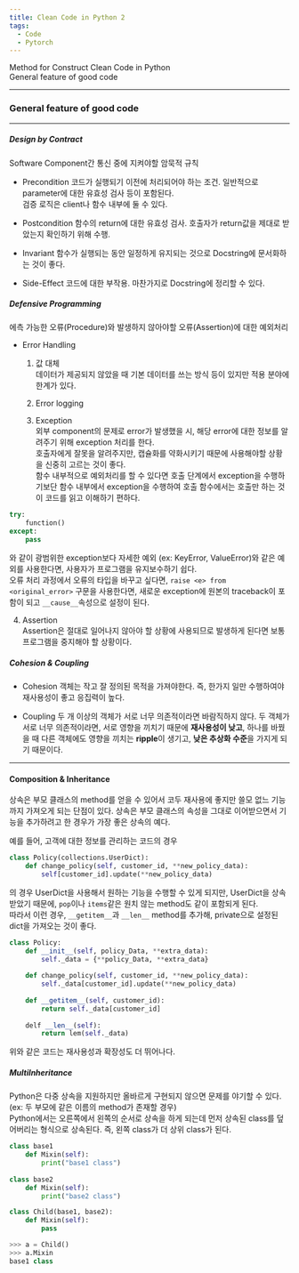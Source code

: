 ```yaml
---
title: Clean Code in Python 2
tags:
  - Code
  - Pytorch
---
```

Method for Construct Clean Code in Python <br>
General feature of good code
<!--more-->

---
### General feature of good code
---

##### Design by Contract
Software Component간 통신 중에 지켜야할 암묵적 규칙<br>

- Precondition
코드가 실행되기 이전에 처리되어야 하는 조건. 일반적으로 parameter에 대한 유효성 검사 등이 포함된다. <br>
검증 로직은 client나 함수 내부에 둘 수 있다.

- Postcondition
함수의 return에 대한 유효성 검사. 호출자가 return값을 제대로 받았는지 확인하기 위해 수행.

- Invariant
함수가 실행되는 동안 일정하게 유지되는 것으로 Docstring에 문서화하는 것이 좋다.

- Side-Effect
코드에 대한 부작용. 마찬가지로 Docstring에 정리할 수 있다.

##### Defensive Programming
에측 가능한 오류(Procedure)와 발생하지 않아야할 오류(Assertion)에 대한 예외처리

- Error Handling <br>
  1) 값 대체 <br>
데이터가 제공되지 않았을 때 기본 데이터를 쓰는 방식 등이 있지만 적용 분야에 한계가 있다.

  2) Error logging <br>
  3) Exception <br>
외부 component의 문제로 error가 발생했을 시, 해당 error에 대한 정보를 알려주기 위해 exception 처리를 한다. <br>
호출자에게 잘못을 알려주지만, 캡슐화를 약화시키기 때문에 사용해야할 상황을 신중히 고르는 것이 좋다. <br>
함수 내부적으로 예외처리를 할 수 있다면 호출 단계에서 exception을 수행하기보단 함수 내부에서 exception을 수행하여 호출 함수에서는 호출만 하는 것이 코드를 읽고 이해하기 편하다. <br>
```py
try:
    function()
except:
    pass
```
와 같이 광범위한 exception보다 자세한 예외 (ex: KeyError, ValueError)와 같은 예외를 사용한다면, 사용자가 프로그램을 유지보수하기 쉽다. <br>
오류 처리 과정에서 오류의 타입을 바꾸고 싶다면, ```raise <e> from <original_error>``` 구문을 사용한다면, 새로운 exception에 원본의 traceback이 포함이 되고 ```__cause__```속성으로 
설정이 된다.<br>
    
  4) Assertion <br>
Assertion은 절대로 일어나지 않아야 할 상황에 사용되므로 발생하게 된다면 보통 프로그램을 중지해야 할 상황이다. 

##### Cohesion & Coupling
- Cohesion
객체는 작고 잘 정의된 목적을 가져야한다. 즉, 한가지 일만 수행하여야 재사용성이 좋고 응집력이 높다.

- Coupling
두 개 이상의 객체가 서로 너무 의존적이라면 바람직하지 않다. 두 객체가 서로 너무 의존적이라면, 서로 영향을 끼치기 때문에 **재사용성이 낮고**, 하나를 바꿨을 때 다른 객체에도 영향을 끼치는 **ripple**이 생기고, **낮은 추상화 수준**을 가지게 되기 때문이다. 

---
#### Composition & Inheritance

상속은 부모 클래스의 method를 얻을 수 있어서 코두 재사용에 좋지만 쓸모 없느 기능까지 가져오게 되는 단점이 있다. 상속은 부모 클래스의 속성을 그대로 이어받으면서 기능을 추가하려고 한 경우가 가장 좋은 상속의 예다.<br>

예를 들어, 고객에 대한 정보를 관리하는 코드의 경우 
```py
class Policy(collections.UserDict):
    def change_policy(self, customer_id, **new_policy_data):
        self[customer_id].update(**new_policy_data)
```
의 경우 UserDict을 사용해서 원하는 기능을 수행할 수 있게 되지만, UserDict을 상속받았기 때문에, ```pop```이나 ```items```같은 원치 않는 method도 같이 포함되게 된다. <br> 
따라서 이런 경우, ```__getitem__```과 ```__len__``` method를 추가해, private으로 설정된 dict을 가져오는 것이 좋다.
```py
class Policy:
    def __init__(self, policy_Data, **extra_data):
        self._data = {**policy_Data, **extra_data}
        
    def change_policy(self, customer_id, **new_policy_data):
        self._data[customer_id].update(**new_policy_data)
        
    def __getitem__(self, customer_id):
        return self._data[customer_id]
        
    delf __len__(self):
        return lem(self._data)
```
위와 같은 코드는 재사용성과 확장성도 더 뛰어나다.

##### MultiInheritance

Python은 다중 상속을 지원하지만 올바르게 구현되지 않으면 문제를 야기할 수 있다.(ex: 두 부모에 같은 이름의 method가 존재할 경우) <br>
Python에서는 오른쪽에서 왼쪽의 순서로 상속을 하게 되는데 먼저 상속된 class를 덮어버리는 형식으로 상속된다. 즉, 왼쪽 class가 더 상위 class가 된다.
```py
class base1
    def Mixin(self):
        print("base1 class")
        
class base2
    def Mixin(self):
        print("base2 class")

class Child(base1, base2):
    def Mixin(self):
        pass

>>> a = Child()
>>> a.Mixin
base1 class
```






